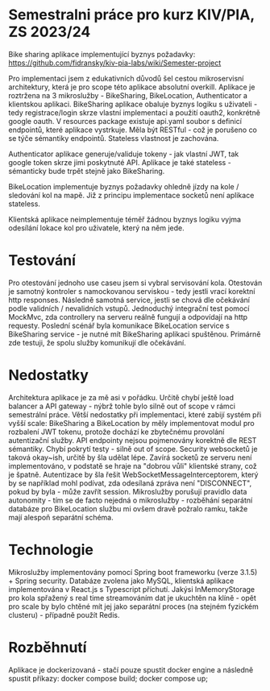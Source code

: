 # Semestralni práce pro kurz KIV/PIA, ZS 2023/24

Bike sharing aplikace implementující byznys požadavky:  https://github.com/fidransky/kiv-pia-labs/wiki/Semester-project

  Pro implementaci jsem z edukativních důvodů šel cestou mikroservisní architektury, která je pro scope této aplikace absolutní overkill. 
  Aplikace je roztržena na 3 mikroslužby - BikeSharing, BikeLocation, Authenticator a klientskou aplikaci.
  BikeSharing aplikace obaluje byznys logiku s uživateli - tedy registrace/login skrze vlastní implementaci a použití oauth2, konkrétně google oauth. V resources package existuje api.yaml soubor s definicí endpointů, které aplikace vystrkuje.
  Měla být RESTful - což je porušeno co se týče sémantiky endpointů. Stateless vlastnost je zachována.

  Authenticator aplikace generuje/validuje tokeny - jak vlastní JWT, tak google token skrze jimi poskytnuté API. Aplikace je také stateless - sémanticky bude trpět stejně jako BikeSharing.
  
  BikeLocation implementuje byznys požadavky ohledně jízdy na kole / sledování kol na mapě. Již z principu implementace socketů není aplikace stateless.

  Klientská aplikace neimplementuje téměř žádnou byznys logiku vyjma odesílání lokace kol pro uživatele, který na něm jede.

# Testování
  
  Pro otestování jednoho use caseu jsem si vybral servisování kola. 
  Otestován je samotný kontroler s namockovanou serviskou - tedy jestli vrací korektní http responses. 
  Následně samotná service, jestli se chová dle očekávání podle validních / nevalidních vstupů.
  Jednoduchý integrační test pomocí MockMvc, zda controllery na serveru reálně fungují a odpovídají na http requesty.
  Poslední scénář byla komunikace BikeLocation service s BikeSharing service - je nutné mít BikeSharing aplikaci spuštěnou. Primárně zde testuji, že spolu služby komunikují dle očekávání.

# Nedostatky

  Architektura aplikace je za mě asi v pořádku. Určitě chybí ještě load balancer a API gateway - nýbrž tohle bylo silně out of scope v rámci semestrální práce.
  Větší nedostatky při implementaci, které zabijí systém při vyšší scale: BikeSharing a BikeLocation by měly implementovat modul pro rozbalení JWT tokenu, protože dochází ke zbytečnému provolání autentizační služby.
  API endpointy nejsou pojmenovány korektně dle REST sémantiky.
  Chybí pokrytí testy - silně out of scope. 
  Security websocketů je taková okay~ish, určitě by šla udělat lépe. Zavírá socketů ze serveru není implementováno, v podstatě se hraje na "dobrou vůli" klientské strany, což je špatně. Autentizace by šla řešit WebSocketMessageInterceptorem,
  který by se například mohl podívat, zda odesílaná zpráva není "DISCONNECT", pokud by byla - může zavřít session.
  Mikroslužby porušují pravidlo data autonomity - tím se de facto nejedná o mikroslužby - rozběhání separátní databáze pro BikeLocation službu mi ovšem dravě požralo ramku, takže mají alespoň separátní schéma.

# Technologie

  Mikroslužby implementovány pomocí Spring boot frameworku (verze 3.1.5) + Spring security. Databáze zvolena jako MySQL, klientská aplikace implementována v React.js s Typescript příchutí. 
  Jakýsi InMemoryStorage pro kola spřažený s real time streamováním dat je ukuchtěn na klíně - opět pro scale by bylo chtěné mít jej jako separátní proces (na stejném fyzickém clusteru) - případně použít Redis.  

# Rozběhnutí
  Aplikace je dockerizovaná - stačí pouze spustit docker engine a následně spustit příkazy: docker compose build; docker compose up;

